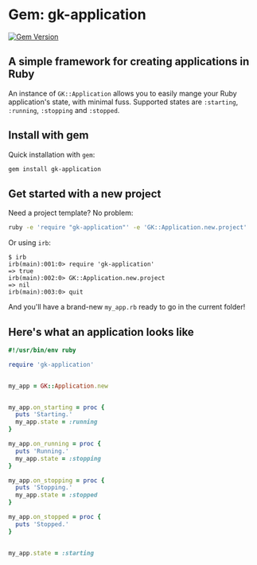 Gem: gk-application
===================

[![Gem Version](https://badge.fury.io/rb/gk-application.svg)](http://badge.fury.io/rb/gk-application)

A simple framework for creating applications in Ruby
----------------------------------------------------

An instance of ```GK::Application``` allows you to easily mange your Ruby application's state, with minimal fuss. Supported states are ```:starting```, ```:running```, ```:stopping``` and ```:stopped```.

Install with gem
----------------

Quick installation with ```gem```:

```bash
gem install gk-application
```

Get started with a new project
------------------------------

Need a project template? No problem:

```bash
ruby -e 'require "gk-application"' -e 'GK::Application.new.project'
```

Or using ```irb```:

```
$ irb
irb(main):001:0> require 'gk-application'
=> true
irb(main):002:0> GK::Application.new.project
=> nil
irb(main):003:0> quit
```

And you'll have a brand-new ```my_app.rb``` ready to go in the current folder!

Here's what an application looks like
-------------------------------------

```ruby
#!/usr/bin/env ruby

require 'gk-application'


my_app = GK::Application.new


my_app.on_starting = proc {
  puts 'Starting.'
  my_app.state = :running
}

my_app.on_running = proc {
  puts 'Running.'
  my_app.state = :stopping
}

my_app.on_stopping = proc {
  puts 'Stopping.'
  my_app.state = :stopped
}

my_app.on_stopped = proc {
  puts 'Stopped.'
}


my_app.state = :starting

```
